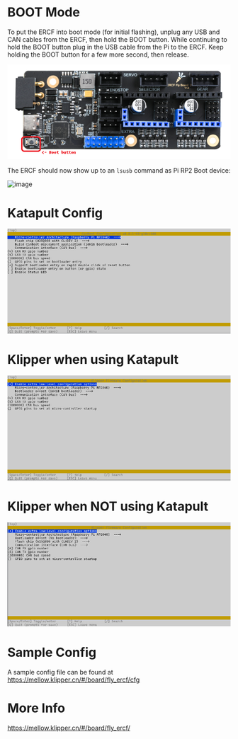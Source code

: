 # BOOT Mode

To put the ERCF into boot mode (for initial flashing), unplug any USB and CAN cables from the ERCF, then hold the BOOT button. While continuing to hold the BOOT button plug in the USB cable from the Pi to the ERCF. Keep holding the BOOT button for a few more second, then release.

![image](img/dfu-mode.png)

The ERCF should now show up to an `lsusb` command as Pi RP2 Boot device:

![image](https://user-images.githubusercontent.com/124253477/226155004-2cc63e48-4545-46c0-92ed-b09cd26c8e80.png)


# Katapult Config

![image](./img/canboot.png)

# Klipper when using Katapult

![image](./img/klipper-canboot.png)


# Klipper when **NOT** using Katapult

![image](./img/klipper-only.png)

# Sample Config

A sample config file can be found at https://mellow.klipper.cn/#/board/fly_ercf/cfg

# More Info

https://mellow.klipper.cn/#/board/fly_ercf/
